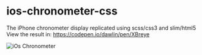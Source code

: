 # ios-chronometer-css
The iPhone chronometer display replicated using scss/css3 and slim/html5
View the result in: https://codepen.io/dawlin/pen/XBreye 

![iOs Chronometer](https://s3-us-west-2.amazonaws.com/i.cdpn.io/1037614.XBreye.980e6df6-9b59-4576-aaeb-763a9e0093aa.png)

